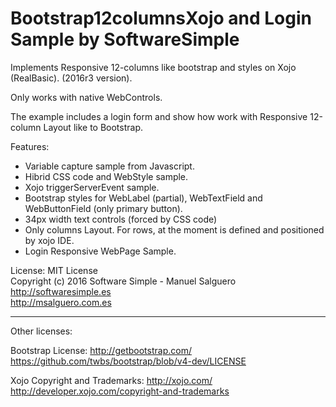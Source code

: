 # Bootstrap12columnsXojo and Login Sample by SoftwareSimple
Implements Responsive 12-columns like bootstrap and styles on Xojo (RealBasic). (2016r3 version).

Only works with native WebControls.

The example includes a login form and show how work with Responsive 12-column Layout like to Bootstrap.

Features:
- Variable capture sample from Javascript.
- Hibrid CSS code and WebStyle sample.
- Xojo triggerServerEvent sample.
- Bootstrap styles for WebLabel (partial), WebTextField and WebButtonField (only primary button).
- 34px width text controls (forced by CSS code)
- Only columns Layout. For rows, at the moment is defined and positioned by xojo IDE.
- Login Responsive WebPage Sample.

License:
MIT License<br>
Copyright (c) 2016 Software Simple - Manuel Salguero<br>
http://softwaresimple.es <br>
http://msalguero.com.es

------
Other licenses:

Bootstrap License:
http://getbootstrap.com/
https://github.com/twbs/bootstrap/blob/v4-dev/LICENSE

Xojo Copyright and Trademarks:
http://xojo.com/
http://developer.xojo.com/copyright-and-trademarks
